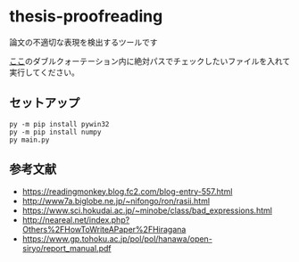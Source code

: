 # thesis-proofreading
論文の不適切な表現を検出するツールです

[ここ](https://github.com/nori3636/papers-word-style-checker/blob/master/main.py#L56)のダブルクォーテーション内に絶対パスでチェックしたいファイルを入れて実行してください。

## セットアップ
```
py -m pip install pywin32
py -m pip install numpy
py main.py
```

## 参考文献
 - https://readingmonkey.blog.fc2.com/blog-entry-557.html
 - http://www7a.biglobe.ne.jp/~nifongo/ron/rasii.html
 - https://www.sci.hokudai.ac.jp/~minobe/class/bad_expressions.html
 - http://neareal.net/index.php?Others%2FHowToWriteAPaper%2FHiragana
 - https://www.gp.tohoku.ac.jp/pol/pol/hanawa/open-siryo/report_manual.pdf

